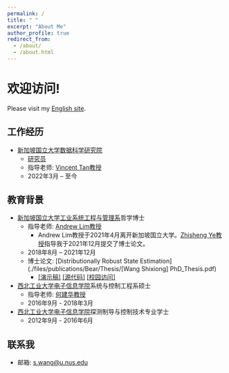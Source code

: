 ```yaml
---
permalink: /
title: " "
excerpt: "About Me"
author_profile: true
redirect_from: 
  - /about/
  - /about.html
---
```


# 欢迎访问! 
Please visit my [English site](https://bear-wangsx.github.io/).

## 工作经历
* [新加坡国立大学](https://www.nus.edu.sg/)[数据科学研究院](https://ids.nus.edu.sg/)
  - [研究员](https://ids.nus.edu.sg/people-researchers.html)
  - 指导老师: [Vincent Tan教授](https://vyftan.github.io/)
  - 2022年3月 – 至今

## 教育背景
* [新加坡国立大学](https://www.nus.edu.sg/)[工业系统工程与管理系](https://cde.nus.edu.sg/isem/)哲学博士
  - 指导老师: [Andrew Lim教授](https://www.limandrew.org)
    + Andrew Lim教授于2021年4月离开新加坡国立大学。[Zhisheng Ye教授](https://cde.nus.edu.sg/isem/staff/ye-zhisheng/)指导我于2021年12月提交了博士论文。
  - 2018年8月 – 2021年12月
  - 博士论文: [Distributionally Robust State Estimation](./files/publications/Bear/Thesis/[Wang Shixiong] PhD_Thesis.pdf)
    + [\[演示稿\]](https://github.com/Spratm-Asleaf/DRSE-PhD-Thesis) [\[源代码\]](https://github.com/Spratm-Asleaf/DRSE-PhD-Thesis) [\[校园访问\]](https://scholarbank.nus.edu.sg/handle/10635/229567)
* [西北工业大学](https://www.nwpu.edu.cn/)[电子信息学院](https://dianzi.nwpu.edu.cn/)系统与控制工程系硕士
  - 指导老师: [何建华教授](https://teacher.nwpu.edu.cn/j82zf0vfmf50835d3461429868736702.html)
  - 2016年9月 - 2018年3月
* [西北工业大学](https://www.nwpu.edu.cn/)[电子信息学院](https://dianzi.nwpu.edu.cn/)探测制导与控制技术专业学士
  - 2012年9月 - 2016年6月

## 联系我
* 邮箱: s.wang@u.nus.edu

